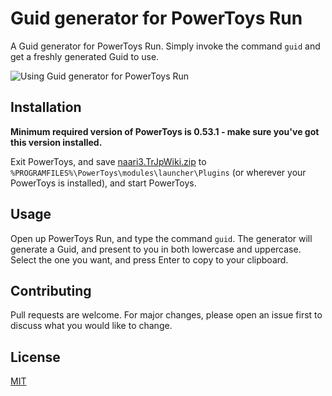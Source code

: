 # Guid generator for PowerToys Run

A Guid generator for PowerToys Run. Simply invoke the command `guid` and get a freshly generated Guid to use.

![Using Guid generator for PowerToys Run](/assets/screenshot.png?raw=true)

## Installation

**Minimum required version of PowerToys is 0.53.1 - make sure you've got this version installed.**

Exit PowerToys, and save [naari3.TrJpWiki.zip](https://github.com/skttl/ptrun-guid/releases/download/0.1.0/naari3.TrJpWiki.zip) to `%PROGRAMFILES%\PowerToys\modules\launcher\Plugins` (or wherever your PowerToys is installed), and start PowerToys.

## Usage

Open up PowerToys Run, and type the command `guid`. The generator will generate a Guid, and present to you in both lowercase and uppercase. Select the one you want, and press Enter to copy to your clipboard.

## Contributing

Pull requests are welcome. For major changes, please open an issue first to discuss what you would like to change.

## License

[MIT](https://choosealicense.com/licenses/mit/)
